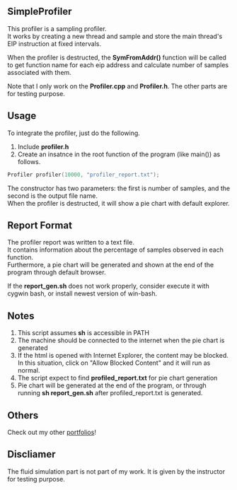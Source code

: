 ## SimpleProfiler

This profiler is a sampling profiler.  
It works by creating a new thread and sample and store the main thread's EIP instruction at fixed intervals.  

When the profiler is destructed, the **SymFromAddr()** function will be called to get function name for each eip address and calculate number of samples associated with them.

Note that I only work on the **Profiler.cpp** and **Profiler.h**. The other parts are for testing purpose.

## Usage

To integrate the profiler, just do the following.
1. Include **profiler.h**
2. Create an insatnce in the root function of the program (like main()) as follows.  
```c++
Profiler profiler(10000, "profiler_report.txt");  
```
The constructor has two parameters: the first is number of samples, and the second is the output file name.   
When the profiler is destructed, it will show a pie chart with default explorer.

## Report Format
The profiler report was written to a text file.  
It contains information about the percentage of samples observed in each function.  
Furthermore, a pie chart will be generated and shown at the end of the program through default browser.

If the **report_gen.sh** does not work properly, consider execute it with cygwin bash, or install newest version of win-bash.

## Notes
1. This script assumes **sh** is accessible in PATH
2. The machine should be connected to the internet when the pie chart is generated
3. If the html is opened with Internet Explorer, the content may be blocked. In this situation, click on "Allow Blocked Content" and it will run as normal.
4. The script expect to find **profiled_report.txt** for pie chart generation
5. Pie chart will be generated at the end of the program, or through running **sh report_gen.sh** after profiled_report.txt is generated.

## Others
Check out my other [portfolios](http://seanshih.com)! 

## Discliamer

The fluid simulation part is not part of my work.  It is given by the instructor for testing purpose.

